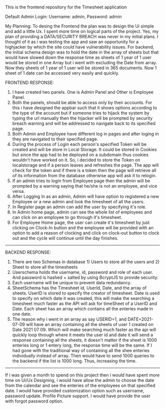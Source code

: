 This is the frontend repository for the Timesheet application

Default Admin Login: Username: admin, Password: admin

My Planning: 
To desing the Frontend the plan was to design the Ui simple and add a little Ux. I spent more time on logical parts of the project. Yes, my plan of providing a DATA/SECURITY BREACH was never in my initial plans. I thought of it as i was testing the app and saw an opportunity for a highjacker by which the site could have vulnerability issues.
For backend, the initial schema design was to hold the date in the array of sheets but that would have slowed down the response time as sheets of 1 year of 1 user would be stored in one Array but i went with excluding the Date from array. Now they sheets of 1 year of 1 user will be stored in 365 documents. Now 1 sheet of 1 date can be accessed very easily and quickly.

FRONTEND RESPONSE:
1) I have created two panels. One is Admin Panel and Other is Employee Panel.
2) Both the panels, should be able to access only by their accounts. For this i have designed the appbar such that it shows options according to the type of the account but if someone tries to hijack the system by typing the url manually then the hijacker will be prompted by security breach warning and will be addressed to navigate back to its specified page.
3) Both Admin and Employee have different log in pages and after loging in they are navigated to their specified page.
4) During the process of Login each person's specified Token will be created and will be store in Local Storage. It could be stored in Cookies but since the app had to be deployed on a subdomain thus cookies wouldn't have worked on it. So, i decided to store the Token on localstorage and if a person leaves and refreshes the page. The app will check for the token and if there is a token then the page will retrieve all of its information from the database otherwise app will ask it to relogin.
5) If an admin tries to login from Employee page then the admin will be prompted by a warning saying that he/she is not an employee, and vice versa.
6) After Logging In as an admin, Admin will have option to registered a new Employee or a new admin and look the timesheet of all the users.
7) In Register page an admin can add the user by specifying it's role.
8) In Admin home page, admin can see the whole list of employees and can click on an employee to go through it's timesheet.
10) For Employee Home page, the user can create it's timesheet by just clicking on Clock-In button and the employee will be provided with an option to add a reason of clocking and click on clock-out button to clock out and the cycle will continue until the day finishes.
-------------
BACKEND RESPONSE:
1) There are two Schemas in database 1) Users to store all the users and 2) Sheet to store all the timesheets
2) Userschema holds the username, id, password and role of each user. And password is hashed + salted by using BcryptJS to provide security.
3) Each username will be unique to prevent data redundancy.
4) SheetSchema has the Timesheet id, UserId, Date, and the array of sheets. UserID is stored to specify the creator of timesheet. Date is used to specify on which date it was created, this will make the searching a timesheet much faster as the API will ask for timeSheet of a UserID and Date. Each sheet has an array which contains all the enteries made in one date.
5) The reason why i went in an array as say USERID=1, and DATE=2021-07-09 will have an array containing all the sheets of user 1 created on Date 2021 07 09. Which will make searching much faster as the api will quickly loop through where it meets the user id and date it will send a response containing all the sheets, it doesn't matter if the sheet is 1000 enteries long or 1 entery long, the response time will be the same. If I had gone with the traditional way of containing all the shee enteries individually instead of array. Then would have to send 1000 queries to the backend if the list is 1000 long. Thus, increasing the time.
--------------
If i was given a month to spend on this project then i would have spent more time on Ui/Ux Designing, i would have allow the admin to choose the date from the calendar and see the enteries of the employees on that specified date. I would have provided customization option such as username, password update. Profile Picture support. I would have provide the user with forgot password option.
